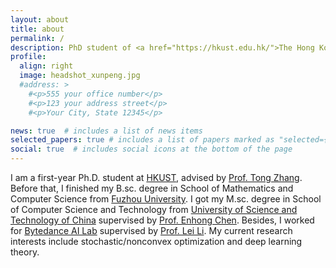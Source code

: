 ```yaml
---
layout: about
title: about
permalink: /
description: PhD student of <a href="https://hkust.edu.hk/">The Hong Kong University of Science and Technology</a>
profile:
  align: right
  image: headshot_xunpeng.jpg
  #address: >
    #<p>555 your office number</p>
    #<p>123 your address street</p>
    #<p>Your City, State 12345</p>

news: true  # includes a list of news items
selected_papers: true # includes a list of papers marked as "selected={true}"
social: true  # includes social icons at the bottom of the page
---
```


I am a first-year Ph.D. student at [HKUST](https://hkust.edu.hk/), advised by [Prof. Tong Zhang](http://tongzhang-ml.org/).
Before that, I finished my B.sc. degree in School of Mathematics and Computer Science from [Fuzhou University](https://www.fzu.edu.cn/).
I got my M.sc. degree in School of Computer Science and Technology from [University of Science and Technology of China](https://www.ustc.edu.cn/) supervised by [Prof. Enhong Chen](http://staff.ustc.edu.cn/~cheneh/).
Besides, I worked for [Bytedance AI Lab](https://ailab.bytedance.com/) supervised by [Prof. Lei Li](https://sites.cs.ucsb.edu/~lilei/).
My current research interests include stochastic/nonconvex optimization and deep learning theory.